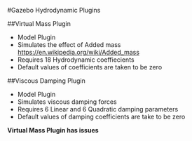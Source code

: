 #Gazebo Hydrodynamic Plugins

##Virtual Mass Plugin

* Model Plugin
* Simulates the effect of Added mass https://en.wikipedia.org/wiki/Added_mass
* Requires 18 Hydrodynamic coeffiecients
* Default values of coefficients are taken to be zero

##Viscous Damping Plugin

* Model Plugin
* Simulates viscous damping forces
* Requires 6 Linear and 6 Quadratic damping parameters
* Default values of damping coefficients are take to be zero

**Virtual Mass Plugin has issues**
